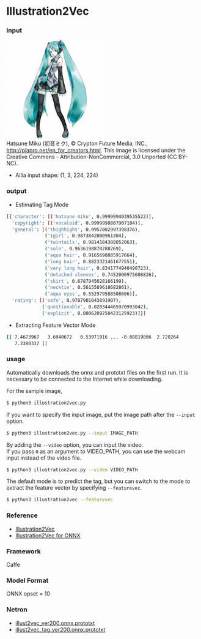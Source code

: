 # Illustration2Vec

### input
![input_image](input.jpg)  
Hatsune Miku (初音ミク), © Crypton Future Media, INC., http://piapro.net/en_for_creators.html. This image is licensed under the Creative Commons - Attribution-NonCommercial, 3.0 Unported (CC BY-NC).  
- Ailia input shape: (1, 3, 224, 224)  

### output
- Estimating Tag Mode
```bash
[{'character': [('hatsune miku', 0.9999994039535522)],
  'copyright': [('vocaloid', 0.9999998807907104)],
  'general': [('thighhighs', 0.9957002997398376),
              ('1girl', 0.9873842000961304),
              ('twintails', 0.9814184308052063),
              ('solo', 0.9636198878288269),
              ('aqua hair', 0.9165698885917664),
              ('long hair', 0.8823321461677551),
              ('very long hair', 0.8341774940490723),
              ('detached sleeves', 0.7452000975608826),
              ('skirt', 0.6787945628166199),
              ('necktie', 0.5615589618682861),
              ('aqua eyes', 0.552979588508606)],
  'rating': [('safe', 0.9787901043891907),
             ('questionable', 0.020344465970993042),
             ('explicit', 0.0006209250423125923)]}]
```

- Extracting Feature Vector Mode
```bash
[[ 7.4673967   3.6940672   0.53971916 ... -0.08819806  2.720264
   7.3380337 ]]
```

### usage
Automatically downloads the onnx and prototxt files on the first run.
It is necessary to be connected to the Internet while downloading.

For the sample image,
``` bash
$ python3 illustration2vec.py
```

If you want to specify the input image, put the image path after the `--input` option.  
```bash
$ python3 illustration2vec.py --input IMAGE_PATH
```

By adding the `--video` option, you can input the video.   
If you pass `0` as an argument to VIDEO_PATH, you can use the webcam input instead of the video file.
```bash
$ python3 illustration2vec.py --video VIDEO_PATH
```

The default mode is to predict the tag, but you can switch to the mode to extract the feature vector
by specifying `--featurevec`.
```bash
$ python3 illustration2vec --featurevec
```

### Reference
- [Illustration2Vec](https://github.com/rezoo/illustration2vec)
- [Illustration2Vec for ONNX](https://github.com/kivantium/illustration2vec)


### Framework
Caffe


### Model Format
ONNX opset = 10


### Netron

- [illust2vec_ver200.onnx.prototxt](https://lutzroeder.github.io/netron/?url=https://storage.googleapis.com/ailia-models/ill2vec/illust2vec_ver200.onnx.prototxt)
- [illust2vec_tag_ver200.onnx.prototxt](https://lutzroeder.github.io/netron/?url=https://storage.googleapis.com/ailia-models/ill2vec/illust2vec_tag_ver200.onnx.prototxt)
